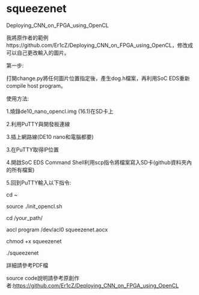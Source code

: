 # squeezenet
 Deploying_CNN_on_FPGA_using_OpenCL
 
 我將原作者的範例https://github.com/Er1cZ/Deploying_CNN_on_FPGA_using_OpenCL，修改成可以自己更改輸入的圖片。
 
 第一步:
 
 打開change.py將任何圖片位置指定後，產生dog.h檔案，再利用SoC EDS重新compile host program。
 
使用方法:

1.燒錄de10_nano_opencl.img (16.1)在SD卡上

2.利用PuTTY與開發板連線

3.插上網路線(DE10 nano和電腦都要)

3.在PuTTY取得IP位置

4.開啟SoC EDS Command Shell利用scp指令將檔案寫入SD卡(github資料夾內的所有檔案)

5.回到PuTTY輸入以下指令:

cd ~

source ./init_opencl.sh

cd /your_path/

aocl program /dev/acl0 squeezenet.aocx

chmod +x squeezenet

./squeezenet

詳細請參考PDF檔

source code說明請參考原創作者:https://github.com/Er1cZ/Deploying_CNN_on_FPGA_using_OpenCL
